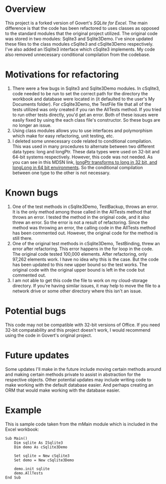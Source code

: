 # Overview
This project is a forked version of Govert's *SQLite for Excel*. The main difference is that the code has been refactored to uses classes as opposed to the standard modules that the original project utilized. The original code was stored in two modules: Sqlite3 and Sqlite3Demo. I've since updated these files to the class modules cSqlite3 and cSqlite3Demo respectively. I've also added an ISqlite3 interface which cSqlite3 implements. My code also removed unnecessary conditional compilation from the codebase.

# Motivations for refactoring

1. There were a few bugs in Sqlite3 and Sqlite3Demo modules. In cSqlite3, code needed to be run to set the correct path for the directory the workbook and database were located in (it defaulted to the user's My Documents folder). For cSqlite3Demo, the TestFile file that all of the tests utilized was only created if you ran the AllTests method. If you tried to run other tests directly, you'd get an error. Both of these issues were easily fixed by using the each class file's constructor. So these bugs are no longer an issue. 
2. Using class modules allows you to use interfaces and polymorphism which make for easy refactoring, unit testing, etc.
3. I deleted some unnecessary code related to conditional compilation. This was used in many procedures to alternate between two different data types: long and longPtr. These data types were used on 32-bit and 64-bit systems respectively. However, this code was not needed. As you can see in this MDSN link, [longPtr transforms to long in 32 bit, and longLong in 64 bit environments](https://docs.microsoft.com/en-us/office/vba/language/reference/user-interface-help/longptr-data-type). So the conditional compilation between one type to the other is not necessary.

# Known bugs

1. One of the test methods in cSqlite3Demo, TestBackup, throws an error. It is the only method among those called in the AllTests method that throws an error. I tested the method in the original code, and it also threw an error. So the error is not a result of refactoring. Since the method was throwing an error, the calling code in the AllTests method has been commented out. However, the original code for the method is still there.
2. One of the original test methods in cSqlite3Demo, TestBinding, threw an error after refactoring. This error happens in the for loop in the code. The original code tested 100,000 elements. After refactoring, only 97,262 elements work. I have no idea why this is the case. But the code has been updated to this new upper bound so the test works. The original code with the original upper bound is left in the code but commented out.
3. I am not able to get this code the file to work on my cloud-storage directory. If you're having similar issues, it may help to move the file to a network drive or some other directory where this isn't an issue.

# Potential bugs

This code may not be compatible with 32-bit versions of Office. If you need 32-bit compatability and this project doesn't work, I would recommend using the code in Govert's original project.

# Future updates
Some updates I'll make in the future include moving certain methods around and making certain methods private to assist in abstraction for the respective objects. Other potential updates may include writing code to make working with the default database easier. And perhaps creating an ORM that would make working with the database easier.

# Example

This is sample code taken from the mMain module which is included in the Excel workbook:

    Sub Main()
        Dim sqlite As ISqlite3
        Dim demo As cSqlite3Demo
        
        Set sqlite = New cSqlite3
        Set demo = New cSqlite3Demo
        
        demo.init sqlite
        demo.AllTests
    End Sub
